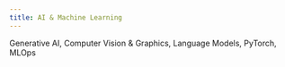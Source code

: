 ```yaml
---
title: AI & Machine Learning
---
```


Generative AI, Computer Vision & Graphics, Language Models, PyTorch, MLOps
